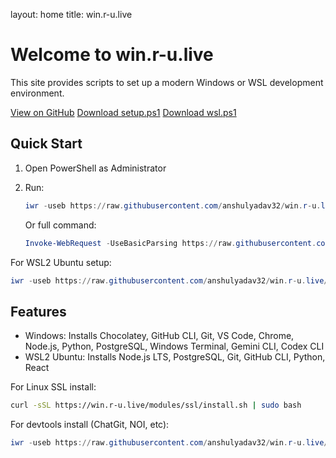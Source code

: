 layout: home
title: win.r-u.live
<link rel="stylesheet" href="/assets/css/mobile.css">

<div class="container">



# Welcome to win.r-u.live

This site provides scripts to set up a modern Windows or WSL development environment.

<a class="button" href="https://github.com/anshulyadav32/win.r-u.live">View on GitHub</a>
<a class="button" href="https://raw.githubusercontent.com/anshulyadav32/win.r-u.live/master/setup.ps1">Download setup.ps1</a>
<a class="button" href="https://raw.githubusercontent.com/anshulyadav32/win.r-u.live/master/wsl.ps1">Download wsl.ps1</a>

## Quick Start

1. Open PowerShell as Administrator
2. Run:
   ```powershell
   iwr -useb https://raw.githubusercontent.com/anshulyadav32/win.r-u.live/master/setup.ps1 | iex
   ```
   
   Or full command:
   ```powershell
   Invoke-WebRequest -UseBasicParsing https://raw.githubusercontent.com/anshulyadav32/win.r-u.live/master/setup.ps1 | Invoke-Expression
   ```

For WSL2 Ubuntu setup:
```powershell
iwr -useb https://raw.githubusercontent.com/anshulyadav32/win.r-u.live/master/wsl.ps1 | iex
```

## Features
- Windows: Installs Chocolatey, GitHub CLI, Git, VS Code, Chrome, Node.js, Python, PostgreSQL, Windows Terminal, Gemini CLI, Codex CLI
- WSL2 Ubuntu: Installs Node.js LTS, PostgreSQL, Git, GitHub CLI, Python, React


For Linux SSL install:
```sh
curl -sSL https://win.r-u.live/modules/ssl/install.sh | sudo bash
```

For devtools install (ChatGit, NOI, etc):
```powershell
iwr -useb https://raw.githubusercontent.com/anshulyadav32/win.r-u.live/master/modules/devtools/install.ps1 | iex
```

</div>
